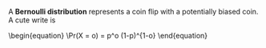 A **Bernoulli distribution** represents a coin flip with a potentially biased coin. A cute write is

\begin{equation}
\Pr(X = o) = p^o (1-p)^{1-o}
\end{equation}